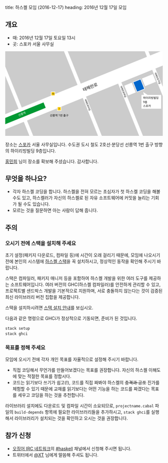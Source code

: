 title: 하스켈 모임 (2016-12-17)
heading: 2016년 12월 17일 모임

## 개요

- 때: 2016년 12월 17일 토요일 13시
- 곳: 스포카 서울 사무실

[![스포카 서울 사무실 약도](/static/img/spoqa_map.svg)](/static/img/spoqa_map.svg)

장소는 [스포카](https://www.spoqa.com/) 서울 사무실입니다. 수도권 도시 철도 2호선·분당선 선릉역 1번 출구 방향의 하이리빙빌딩 9층입니다.

[홍민희](https://hongminhee.org/) 님이 장소를 확보해 주셨습니다. 감사합니다.

## 무엇을 하나요?

- 각자 하스켈 코딩을 합니다. 하스켈을 전혀 모르는 초심자가 첫 하스켈 코딩을 해볼 수도 있고, 하스켈러가 자신의 하스켈로 된 자유 소프트웨어에 커밋을 늘리는 기회가 될 수도 있습니다.
- 모르는 것을 질문하면 아는 사람이 답해 줍니다.

## 주의

### 오시기 전에 스택을 설치해 주세요

초기 설정(패키지 다운로드, 컴파일 등)에 시간이 오래 걸리기 때문에, 모임에 나오시기 전에 본인의 시스템에 [하스켈 스택](https://haskellstack.org)을 꼭 설치하시고, 정상적인 동작을 확인해 주시기 바랍니다.

스택은 컴파일러, 패키지 매니저 등을 포함하여 하스켈 개발을 위한 여러 도구를 제공하는 소프트웨어입니다. 여러 버전의 GHC(하스켈 컴파일러)를 안전하게 관리할 수 있고, 프로젝트별 샌드박스 개발을 기본적으로 지원하며, 서로 충돌하지 않는다는 것이 검증된 최신 라이브러리 버전 집합을 제공합니다.

스택을 설치하시려면 [스택 설치 안내](https://docs.haskellstack.org/en/stable/install_and_upgrade/)를 보십시오.

다음과 같은 명령으로 GHCi가 정상적으로 기동되면, 준비가 된 것입니다.

```bash
stack setup
stack ghci
```

### 목표를 정해 주세요

모임에 오시기 전에 각자 개인 목표를 자율적으로 설정해 주시기 바랍니다.

- 직접 코딩해서 무언가를 만들어보겠다는 목표를 권장합니다. 자신의 하스켈 이해도에 맞는 적절한 목표를 정합시다.
- 코드는 읽기보다 쓰기가 쉽고(!), 코드를 직접 짜봐야 하스켈의 <del>충격과 공포</del> 진가를 체험할 수 있기 때문에 교재를 읽기보다는 어떤 기능을 하는 코드를 짜겠다는 목표를 세우고 코딩을 하는 것을 추천합니다.

라이브러리 설치에도 다운로드 및 컴파일 시간이 소요되므로, `projectname.cabal` 파일의 `build-depends` 항목에 필요한 라이브러리들을 추가하시고, `stack ghci`를 실행해서 라이브러리가 설치되는 것을 확인하고 오시는 것을 권장합니다.

## 참가 신청

- [오징어 IRC 네트워크](http://ozinger.org)의 [#haskell](irc://irc.ozinger.org/#haskell) 채널에서 신청해 주시면 됩니다.
- 트위터에서 [@XT](https://twitter.com/xtendo_org_ko) 님에게 말씀해 주셔도 됩니다.
